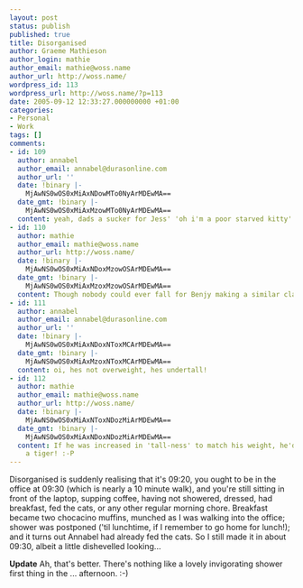 ```yaml
---
layout: post
status: publish
published: true
title: Disorganised
author: Graeme Mathieson
author_login: mathie
author_email: mathie@woss.name
author_url: http://woss.name/
wordpress_id: 113
wordpress_url: http://woss.name/?p=113
date: 2005-09-12 12:33:27.000000000 +01:00
categories:
- Personal
- Work
tags: []
comments:
- id: 109
  author: annabel
  author_email: annabel@durasonline.com
  author_url: ''
  date: !binary |-
    MjAwNS0wOS0xMiAxNDowMTo0NyArMDEwMA==
  date_gmt: !binary |-
    MjAwNS0wOS0xMiAxMzowMTo0NyArMDEwMA==
  content: yeah, dads a sucker for Jess' 'oh i'm a poor starved kitty' look :o)
- id: 110
  author: mathie
  author_email: mathie@woss.name
  author_url: http://woss.name/
  date: !binary |-
    MjAwNS0wOS0xMiAxNDoxMzowOSArMDEwMA==
  date_gmt: !binary |-
    MjAwNS0wOS0xMiAxMzoxMzowOSArMDEwMA==
  content: Though nobody could ever fall for Benjy making a similar claim... :-)
- id: 111
  author: annabel
  author_email: annabel@durasonline.com
  author_url: ''
  date: !binary |-
    MjAwNS0wOS0xMiAxNDoxNToxMCArMDEwMA==
  date_gmt: !binary |-
    MjAwNS0wOS0xMiAxMzoxNToxMCArMDEwMA==
  content: oi, hes not overweight, hes undertall!
- id: 112
  author: mathie
  author_email: mathie@woss.name
  author_url: http://woss.name/
  date: !binary |-
    MjAwNS0wOS0xMiAxNToxNDozMiArMDEwMA==
  date_gmt: !binary |-
    MjAwNS0wOS0xMiAxNDoxNDozMiArMDEwMA==
  content: If he was increased in 'tall-ness' to match his weight, he'd be more like
    a tiger! :-P
---
```

Disorganised is suddenly realising that it's 09:20, you ought to be in the office at 09:30 (which is nearly a 10 minute walk), and you're still sitting in front of the laptop, supping coffee, having not showered, dressed, had breakfast, fed the cats, or any other regular morning chore.  Breakfast became two chocacino muffins, munched as I was walking into the office; shower was postponed ('til lunchtime, if I remember to go home for lunch!); and it turns out Annabel had already fed the cats.  So I still made it in about 09:30, albeit a little dishevelled looking...

<strong>Update</strong>  Ah, that's better.  There's nothing like a lovely invigorating shower first thing in the ... afternoon. :-)
